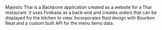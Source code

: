 Majestic Thai is a Backbone application created as a website for a Thai restaurant. It uses Firebase as a back-end and creates orders that can be displayed for the kitchen to view. Incorporates fluid design with Bourbon Neat and a custom built API for the menu items data.

